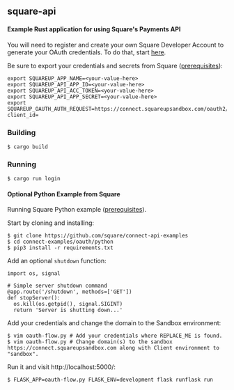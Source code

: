 ## square-api

#### Example Rust application for using Square's Payments API

You will need to register and create your own Square Developer Account to generate your OAuth credentials. To do that, start [here](https://docs.connect.squareup.com/basics/oauth/setup#prerequisites).

Be sure to export your credentials and secrets from Square ([prerequisites](https://developer.squareup.com/docs/testing/sandbox)):
```
export SQUAREUP_APP_NAME=<your-value-here>
export SQUAREUP_API_APP_ID=<your-value-here>
export SQUAREUP_API_ACC_TOKEN=<your-value-here>
export SQUAREUP_API_APP_SECRET=<your-value-here>
export SQUAREUP_OAUTH_AUTH_REQUEST=https://connect.squareupsandbox.com/oauth2/authorize?client_id=
```

### Building
```
$ cargo build
```

### Running

```
$ cargo run login
```

#### Optional Python Example from Square
Running Square Python example ([prerequisites](https://developer.squareup.com/docs/testing/sandbox)).

Start by cloning and installing:
```
$ git clone https://github.com/square/connect-api-examples
$ cd connect-examples/oauth/python
$ pip3 install -r requirements.txt
```

Add an optional `shutdown` function:
```
import os, signal

# Simple server shutdown command
@app.route('/shutdown', methods=['GET'])
def stopServer():
  os.kill(os.getpid(), signal.SIGINT)
  return 'Server is shutting down...'
```

Add your credentials and change the domain to the Sandbox environment:
```
$ vim oauth-flow.py # Add your credentials where REPLACE_ME is found.
$ vim oauth-flow.py # Change domain(s) to the sandbox https://connect.squareupsandbox.com along with Client environment to "sandbox".
```

Run it and visit http://localhost:5000/:
```
$ FLASK_APP=oauth-flow.py FLASK_ENV=development flask runflask run 
```
